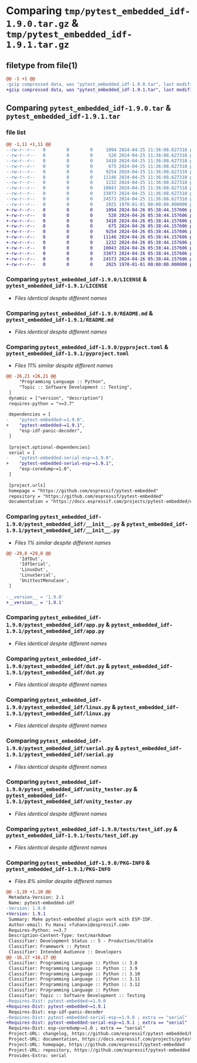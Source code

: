 # Comparing `tmp/pytest_embedded_idf-1.9.0.tar.gz` & `tmp/pytest_embedded_idf-1.9.1.tar.gz`

## filetype from file(1)

```diff
@@ -1 +1 @@
-gzip compressed data, was "pytest_embedded_idf-1.9.0.tar", last modified: Fri Jan  1 00:00:00 2016, max compression
+gzip compressed data, was "pytest_embedded_idf-1.9.1.tar", last modified: Fri Jan  1 00:00:00 2016, max compression
```

## Comparing `pytest_embedded_idf-1.9.0.tar` & `pytest_embedded_idf-1.9.1.tar`

### file list

```diff
@@ -1,11 +1,11 @@
--rw-r--r--   0        0        0     1094 2024-04-25 11:36:08.627318 pytest_embedded_idf-1.9.0/LICENSE
--rw-r--r--   0        0        0      520 2024-04-25 11:36:08.627318 pytest_embedded_idf-1.9.0/README.md
--rw-r--r--   0        0        0     3410 2024-04-25 11:36:08.627318 pytest_embedded_idf-1.9.0/pyproject.toml
--rw-r--r--   0        0        0      675 2024-04-25 11:36:08.627318 pytest_embedded_idf-1.9.0/pytest_embedded_idf/__init__.py
--rw-r--r--   0        0        0     9254 2024-04-25 11:36:08.627318 pytest_embedded_idf-1.9.0/pytest_embedded_idf/app.py
--rw-r--r--   0        0        0    11146 2024-04-25 11:36:08.627318 pytest_embedded_idf-1.9.0/pytest_embedded_idf/dut.py
--rw-r--r--   0        0        0     1232 2024-04-25 11:36:08.627318 pytest_embedded_idf-1.9.0/pytest_embedded_idf/linux.py
--rw-r--r--   0        0        0    10043 2024-04-25 11:36:08.627318 pytest_embedded_idf-1.9.0/pytest_embedded_idf/serial.py
--rw-r--r--   0        0        0    33073 2024-04-25 11:36:08.627318 pytest_embedded_idf-1.9.0/pytest_embedded_idf/unity_tester.py
--rw-r--r--   0        0        0    24573 2024-04-25 11:36:08.627318 pytest_embedded_idf-1.9.0/tests/test_idf.py
--rw-r--r--   0        0        0     2025 1970-01-01 00:00:00.000000 pytest_embedded_idf-1.9.0/PKG-INFO
+-rw-r--r--   0        0        0     1094 2024-04-26 05:38:44.157606 pytest_embedded_idf-1.9.1/LICENSE
+-rw-r--r--   0        0        0      520 2024-04-26 05:38:44.157606 pytest_embedded_idf-1.9.1/README.md
+-rw-r--r--   0        0        0     3410 2024-04-26 05:38:44.157606 pytest_embedded_idf-1.9.1/pyproject.toml
+-rw-r--r--   0        0        0      675 2024-04-26 05:38:44.157606 pytest_embedded_idf-1.9.1/pytest_embedded_idf/__init__.py
+-rw-r--r--   0        0        0     9254 2024-04-26 05:38:44.157606 pytest_embedded_idf-1.9.1/pytest_embedded_idf/app.py
+-rw-r--r--   0        0        0    11146 2024-04-26 05:38:44.157606 pytest_embedded_idf-1.9.1/pytest_embedded_idf/dut.py
+-rw-r--r--   0        0        0     1232 2024-04-26 05:38:44.157606 pytest_embedded_idf-1.9.1/pytest_embedded_idf/linux.py
+-rw-r--r--   0        0        0    10043 2024-04-26 05:38:44.157606 pytest_embedded_idf-1.9.1/pytest_embedded_idf/serial.py
+-rw-r--r--   0        0        0    33073 2024-04-26 05:38:44.157606 pytest_embedded_idf-1.9.1/pytest_embedded_idf/unity_tester.py
+-rw-r--r--   0        0        0    24573 2024-04-26 05:38:44.157606 pytest_embedded_idf-1.9.1/tests/test_idf.py
+-rw-r--r--   0        0        0     2025 1970-01-01 00:00:00.000000 pytest_embedded_idf-1.9.1/PKG-INFO
```

### Comparing `pytest_embedded_idf-1.9.0/LICENSE` & `pytest_embedded_idf-1.9.1/LICENSE`

 * *Files identical despite different names*

### Comparing `pytest_embedded_idf-1.9.0/README.md` & `pytest_embedded_idf-1.9.1/README.md`

 * *Files identical despite different names*

### Comparing `pytest_embedded_idf-1.9.0/pyproject.toml` & `pytest_embedded_idf-1.9.1/pyproject.toml`

 * *Files 11% similar despite different names*

```diff
@@ -26,21 +26,21 @@
     "Programming Language :: Python",
     "Topic :: Software Development :: Testing",
 ]
 dynamic = ["version", "description"]
 requires-python = ">=3.7"
 
 dependencies = [
-    "pytest-embedded~=1.9.0",
+    "pytest-embedded~=1.9.1",
     "esp-idf-panic-decoder",
 ]
 
 [project.optional-dependencies]
 serial = [
-    "pytest-embedded-serial-esp~=1.9.0",
+    "pytest-embedded-serial-esp~=1.9.1",
     "esp-coredump~=1.0",
 ]
 
 [project.urls]
 homepage = "https://github.com/espressif/pytest-embedded"
 repository = "https://github.com/espressif/pytest-embedded"
 documentation = "https://docs.espressif.com/projects/pytest-embedded/en/latest/"
```

### Comparing `pytest_embedded_idf-1.9.0/pytest_embedded_idf/__init__.py` & `pytest_embedded_idf-1.9.1/pytest_embedded_idf/__init__.py`

 * *Files 1% similar despite different names*

```diff
@@ -29,8 +29,8 @@
     'IdfDut',
     'IdfSerial',
     'LinuxDut',
     'LinuxSerial',
     'UnittestMenuCase',
 ]
 
-__version__ = '1.9.0'
+__version__ = '1.9.1'
```

### Comparing `pytest_embedded_idf-1.9.0/pytest_embedded_idf/app.py` & `pytest_embedded_idf-1.9.1/pytest_embedded_idf/app.py`

 * *Files identical despite different names*

### Comparing `pytest_embedded_idf-1.9.0/pytest_embedded_idf/dut.py` & `pytest_embedded_idf-1.9.1/pytest_embedded_idf/dut.py`

 * *Files identical despite different names*

### Comparing `pytest_embedded_idf-1.9.0/pytest_embedded_idf/linux.py` & `pytest_embedded_idf-1.9.1/pytest_embedded_idf/linux.py`

 * *Files identical despite different names*

### Comparing `pytest_embedded_idf-1.9.0/pytest_embedded_idf/serial.py` & `pytest_embedded_idf-1.9.1/pytest_embedded_idf/serial.py`

 * *Files identical despite different names*

### Comparing `pytest_embedded_idf-1.9.0/pytest_embedded_idf/unity_tester.py` & `pytest_embedded_idf-1.9.1/pytest_embedded_idf/unity_tester.py`

 * *Files identical despite different names*

### Comparing `pytest_embedded_idf-1.9.0/tests/test_idf.py` & `pytest_embedded_idf-1.9.1/tests/test_idf.py`

 * *Files identical despite different names*

### Comparing `pytest_embedded_idf-1.9.0/PKG-INFO` & `pytest_embedded_idf-1.9.1/PKG-INFO`

 * *Files 8% similar despite different names*

```diff
@@ -1,10 +1,10 @@
 Metadata-Version: 2.1
 Name: pytest-embedded-idf
-Version: 1.9.0
+Version: 1.9.1
 Summary: Make pytest-embedded plugin work with ESP-IDF.
 Author-email: Fu Hanxi <fuhanxi@espressif.com>
 Requires-Python: >=3.7
 Description-Content-Type: text/markdown
 Classifier: Development Status :: 5 - Production/Stable
 Classifier: Framework :: Pytest
 Classifier: Intended Audience :: Developers
@@ -16,17 +16,17 @@
 Classifier: Programming Language :: Python :: 3.8
 Classifier: Programming Language :: Python :: 3.9
 Classifier: Programming Language :: Python :: 3.10
 Classifier: Programming Language :: Python :: 3.11
 Classifier: Programming Language :: Python :: 3.12
 Classifier: Programming Language :: Python
 Classifier: Topic :: Software Development :: Testing
-Requires-Dist: pytest-embedded~=1.9.0
+Requires-Dist: pytest-embedded~=1.9.1
 Requires-Dist: esp-idf-panic-decoder
-Requires-Dist: pytest-embedded-serial-esp~=1.9.0 ; extra == "serial"
+Requires-Dist: pytest-embedded-serial-esp~=1.9.1 ; extra == "serial"
 Requires-Dist: esp-coredump~=1.0 ; extra == "serial"
 Project-URL: changelog, https://github.com/espressif/pytest-embedded/blob/main/CHANGELOG.md
 Project-URL: documentation, https://docs.espressif.com/projects/pytest-embedded/en/latest/
 Project-URL: homepage, https://github.com/espressif/pytest-embedded
 Project-URL: repository, https://github.com/espressif/pytest-embedded
 Provides-Extra: serial
```

